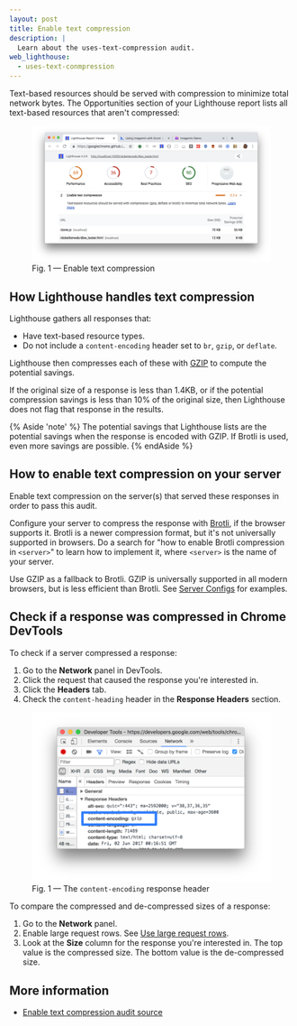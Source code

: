```yaml
---
layout: post
title: Enable text compression
description: |
  Learn about the uses-text-compression audit.
web_lighthouse:
  - uses-text-conmpression
---
```


Text-based resources should be served with compression
to minimize total network bytes.
The Opportunities section of your Lighthouse report lists all text-based resources
that aren't compressed:

<figure class="w-figure">
  <img class="w-screenshot w-screenshot--filled" src="uses-text-compression.png" alt="Enable text compression">
  <figcaption class="w-figcaption">
    Fig. 1 — Enable text compression
  </figcaption>
</figure>

## How Lighthouse handles text compression

Lighthouse gathers all responses that:

* Have text-based resource types.
* Do not include a `content-encoding` header set to `br`, `gzip`, or
  `deflate`.

Lighthouse then compresses each of these with
[GZIP](https://www.gnu.org/software/gzip/) to compute the potential
savings.

If the original size of a response is less than 1.4KB, or if the 
potential compression savings is less than 10% of the original size, then
Lighthouse does not flag that response in the results.

{% Aside 'note' %}
The potential savings that Lighthouse lists are the potential savings
when the response is encoded with GZIP.
If Brotli is used, even more savings are possible.
{% endAside %}

## How to enable text compression on your server

Enable text compression on the server(s) that served these responses in order to
pass this audit.

Configure your server to compress the response with [Brotli](https://opensource.googleblog.com/2015/09/introducing-brotli-new-compression.html),
if the browser
supports it.
Brotli is a newer compression format, but it's not universally
supported in browsers.
Do a search for "how to enable Brotli compression in
`<server>`" to learn how to implement it, where `<server>` is the name of
your server.

Use GZIP as a fallback to Brotli.
GZIP is universally supported in all
modern browsers, but is less efficient than Brotli.
See [Server Configs](https://github.com/h5bp/server-configs)
for examples.

## Check if a response was compressed in Chrome DevTools

To check if a server compressed a response:

1. Go to the **Network** panel in DevTools.
1. Click the request that caused the response you're interested in.
1. Click the **Headers** tab.
1. Check the `content-heading` header in the **Response Headers** section.

<figure class="w-figure">
  <img class="w-screenshot w-screenshot--filled" src="content-encoding.svg" alt="The content-encoding response header">
  <figcaption class="w-figcaption">
    Fig. 1 — The <code>content-encoding</code> response header
  </figcaption>
</figure>

To compare the compressed and de-compressed sizes of a response:

1. Go to the **Network** panel.
1. Enable large request rows.
See [Use large request rows](https://developers.google.com/web/tools/chrome-devtools/network/reference#request-rows).
1. Look at the **Size** column for the response you're interested in. The
   top value is the compressed size. The bottom value is the de-compressed
   size.


## More information

- [Enable text compression audit source](https://github.com/GoogleChrome/lighthouse/blob/master/lighthouse-core/audits/byte-efficiency/uses-text-compression.js)